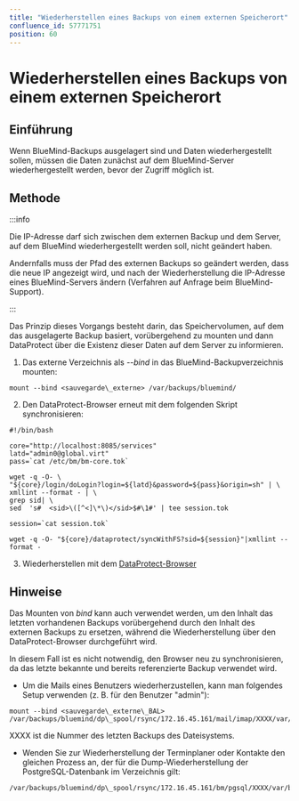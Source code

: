 ```yaml
---
title: "Wiederherstellen eines Backups von einem externen Speicherort"
confluence_id: 57771751
position: 60
---
```

# Wiederherstellen eines Backups von einem externen Speicherort


## Einführung

Wenn BlueMind-Backups ausgelagert sind und Daten wiederhergestellt sollen, müssen die Daten zunächst auf dem BlueMind-Server wiederhergestellt werden, bevor der Zugriff möglich ist.


## Methode


:::info

Die IP-Adresse darf sich zwischen dem externen Backup und dem Server, auf dem BlueMind wiederhergestellt werden soll, nicht geändert haben.

Andernfalls muss der Pfad des externen Backups so geändert werden, dass die neue IP angezeigt wird, und nach der Wiederherstellung die IP-Adresse eines BlueMind-Servers ändern (Verfahren auf Anfrage beim BlueMind-Support).

:::

Das Prinzip dieses Vorgangs besteht darin, das Speichervolumen, auf dem das ausgelagerte Backup basiert, vorübergehend zu mounten und dann DataProtect über die Existenz dieser Daten auf dem Server zu informieren.

1. Das externe Verzeichnis als *--bind* in das BlueMind-Backupverzeichnis mounten:


```
mount --bind <sauvegarde\_externe> /var/backups/bluemind/
```


2. Den DataProtect-Browser erneut mit dem folgenden Skript synchronisieren:


```
#!/bin/bash

core="http://localhost:8085/services"
latd="admin0@global.virt"
pass=`cat /etc/bm/bm-core.tok`

wget -q -O- \
"${core}/login/doLogin?login=${latd}&password=${pass}&origin=sh" | \
xmllint --format - | \
grep sid| \
sed  's#  <sid>\([^<]\*\)</sid>$#\1#' | tee session.tok

session=`cat session.tok`

wget -q -O- "${core}/dataprotect/syncWithFS?sid=${session}"|xmllint --format -
```


3. Wiederherstellen mit dem [DataProtect-Browser](/Guide_de_l_administrateur/Sauvegarde_et_restauration/Restauration_unitaire_Navigation_DataProtect/)


## Hinweise

Das Mounten von *bind* kann auch verwendet werden, um den Inhalt das letzten vorhandenen Backups vorübergehend durch den Inhalt des externen Backups zu ersetzen, während die Wiederherstellung über den DataProtect-Browser durchgeführt wird.

In diesem Fall ist es nicht notwendig, den Browser neu zu synchronisieren, da das letzte bekannte und bereits referenzierte Backup verwendet wird.

- Um die Mails eines Benutzers wiederherzustellen, kann man folgendes Setup verwenden (z. B. für den Benutzer "admin"):


```
mount --bind <sauvegarde\_externe\_BAL> /var/backups/bluemind/dp\_spool/rsync/172.16.45.161/mail/imap/XXXX/var/spool/cyrus/domain\_tld/domain/d/domain.tld/a/user/admin/
```

XXXX ist die Nummer des letzten Backups des Dateisystems.

- Wenden Sie zur Wiederherstellung der Terminplaner oder Kontakte den gleichen Prozess an, der für die Dump-Wiederherstellung der PostgreSQL-Datenbank im Verzeichnis gilt:


```
/var/backups/bluemind/dp\_spool/rsync/172.16.45.161/bm/pgsql/XXXX/var/backups/bluemind/work/bm\_pgsql/
```


